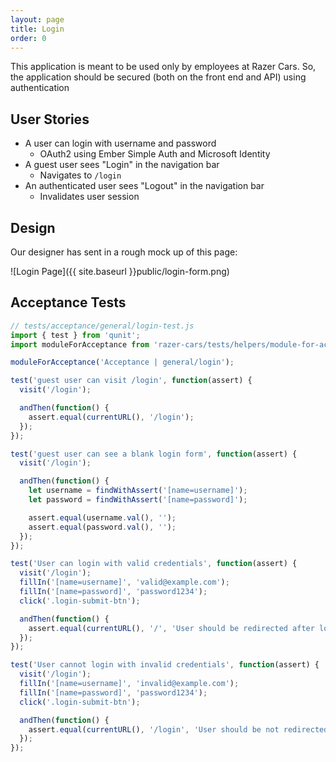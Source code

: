 ```yaml
---
layout: page
title: Login
order: 0
---
```


This application is meant to be used only by employees at Razer Cars.
So, the application should be secured (both on the front end and API) using authentication

## User Stories

* A user can login with username and password
  - OAuth2 using Ember Simple Auth and Microsoft Identity
* A guest user sees "Login" in the navigation bar
  - Navigates to `/login`
* An authenticated user sees "Logout" in the navigation bar
  - Invalidates user session

## Design

Our designer has sent in a rough mock up of this page:

![Login Page]({{ site.baseurl }}public/login-form.png)

## Acceptance Tests

```js
// tests/acceptance/general/login-test.js
import { test } from 'qunit';
import moduleForAcceptance from 'razer-cars/tests/helpers/module-for-acceptance';

moduleForAcceptance('Acceptance | general/login');

test('guest user can visit /login', function(assert) {
  visit('/login');

  andThen(function() {
    assert.equal(currentURL(), '/login');
  });
});

test('guest user can see a blank login form', function(assert) {
  visit('/login');

  andThen(function() {
    let username = findWithAssert('[name=username]');
    let password = findWithAssert('[name=password]');

    assert.equal(username.val(), '');
    assert.equal(password.val(), '');
  });
});

test('User can login with valid credentials', function(assert) {
  visit('/login');
  fillIn('[name=username]', 'valid@example.com');
  fillIn('[name=password]', 'password1234');
  click('.login-submit-btn');

  andThen(function() {
    assert.equal(currentURL(), '/', 'User should be redirected after login');
  });
});

test('User cannot login with invalid credentials', function(assert) {
  visit('/login');
  fillIn('[name=username]', 'invalid@example.com');
  fillIn('[name=password]', 'password1234');
  click('.login-submit-btn');

  andThen(function() {
    assert.equal(currentURL(), '/login', 'User should be not redirected because they are wrong');
  });
});
```
